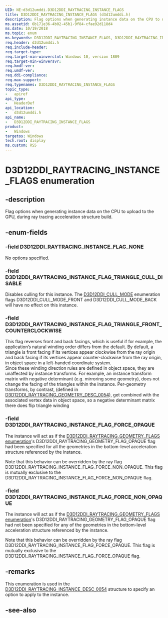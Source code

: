 ```yaml
---
UID: NE:d3d12umddi.D3D12DDI_RAYTRACING_INSTANCE_FLAGS
title: D3D12DDI_RAYTRACING_INSTANCE_FLAGS (d3d12umddi.h)
description: Flag options when generating instance data on the CPU to upload to the GPU, during ray tracing acceleration structure build.
ms.assetid: 6b171e36-4b02-45b1-9f84-cfae92d118d4
ms.date: 10/19/2018
ms.topic: enum
ms.keywords: D3D12DDI_RAYTRACING_INSTANCE_FLAGS, D3D12DDI_RAYTRACING_INSTANCE_FLAGS, 
req.header: d3d12umddi.h
req.include-header:
req.target-type:
req.target-min-winverclnt: Windows 10, version 1809
req.target-min-winversvr:
req.kmdf-ver:
req.umdf-ver:
req.ddi-compliance:
req.max-support:
req.typenames: D3D12DDI_RAYTRACING_INSTANCE_FLAGS
topic_type: 
-	apiref
api_type: 
-	HeaderDef
api_location: 
-	d3d12umddi.h
api_name: 
-	D3D12DDI_RAYTRACING_INSTANCE_FLAGS
product:
-	Windows
targetos: Windows
tech.root: display
ms.custom: RS5
---
```


# D3D12DDI_RAYTRACING_INSTANCE_FLAGS enumeration

## -description

Flag options when generating instance data on the CPU to upload to the GPU, during ray tracing acceleration structure build.

## -enum-fields

### -field D3D12DDI_RAYTRACING_INSTANCE_FLAG_NONE

No options specified.

### -field D3D12DDI_RAYTRACING_INSTANCE_FLAG_TRIANGLE_CULL_DISABLE

Disables culling for this instance. The [D3D12DDI_CULL_MODE](ne-d3d12umddi-d3d12ddi_cull_mode.md) enumeration flags D3D12DDI_CULL_MODE_FRONT and D3D12DDI_CULL_MODE_BACK will have no effect on this instance.

### -field D3D12DDI_RAYTRACING_INSTANCE_FLAG_TRIANGLE_FRONT_COUNTERCLOCKWISE

This flag reverses front and back facings, which is useful if for example, the application’s natural winding order differs from the default.
By default, a triangle is front facing if its vertices appear clockwise from the ray origin and back facing if its vertices appear counter-clockwise from the ray origin, in object space in a left-handed coordinate system.  
Since these winding direction rules are defined in object space, they are unaffected by instance transforms. For example, an instance transform matrix with negative determinant (e.g. mirroring some geometry), does not change the facing of the triangles within the instance. Per-geometry transforms, by contrast, (defined in [D3D12DDI_RAYTRACING_GEOMETRY_DESC_0054](ns-d3d12umddi-d3d12ddi_raytracing_geometry_desc_0054.md)), get combined with the associated vertex data in object space, so a negative determinant matrix there does flip triangle winding

### -field D3D12DDI_RAYTRACING_INSTANCE_FLAG_FORCE_OPAQUE

The instance will act as if the [D3D12DDI_RAYTRACING_GEOMETRY_FLAGS enumeration](ne-d3d12umddi-d3d12ddi_raytracing_geometry_flags.md)'s D3D12DDI_RAYTRACING_GEOMETRY_FLAG_OPAQUE flag had been specified for all the geometries in the bottom-level acceleration structure referenced by the instance. 

Note that this behavior can be overridden by the ray flag D3D12DDI_RAYTRACING_INSTANCE_FLAG_FORCE_NON_OPAQUE. This flag is mutually exclusive to the D3D12DDI_RAYTRACING_INSTANCE_FLAG_FORCE_NON_OPAQUE flag.

### -field D3D12DDI_RAYTRACING_INSTANCE_FLAG_FORCE_NON_OPAQUE

The instance will act as if the [D3D12DDI_RAYTRACING_GEOMETRY_FLAGS enumeration](ne-d3d12umddi-d3d12ddi_raytracing_geometry_flags.md)'s D3D12DDI_RAYTRACING_GEOMETRY_FLAG_OPAQUE flag had not been specified for any of the geometries in the bottom-level acceleration structure referenced by the instance. 

Note that this behavior can be overridden by the ray flag D3D12DDI_RAYTRACING_INSTANCE_FLAG_FORCE_OPAQUE. This flag is mutually exclusive to the D3D12DDI_RAYTRACING_INSTANCE_FLAG_FORCE_OPAQUE flag.


## -remarks

This enumeration is used in the [D3D12DDI_RAYTRACING_INSTANCE_DESC_0054](ns-d3d12umddi-d3d12ddi_raytracing_instance_desc_0054.md) structure to specify an option to apply to the instance.

## -see-also
